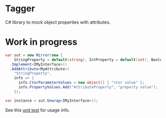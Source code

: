 # Tagger
C# library to mock object properties with attributes.

# Work in progress
```csharp
var sut = new Mirror(new { 
	StringProperty = default(string), IntProperty = default(int), BooleanProperty = default(bool) })
  .Implement<IMyInterface>()
  .AddAttribute<MyAttribute>(
    "StringProperty",
    info => {
      info.CtorParameterValues = new object[] { "ctor value" };
      info.PropertyValues.Add("AttributeProperty", "property value");
    });

var instance = sut.Unwrap<IMyInterface>();
```
See this [unit test](https://github.com/gsscoder/tagger/blob/master/src/Tagger.Tests/MirrorTests.cs) for usage info.
